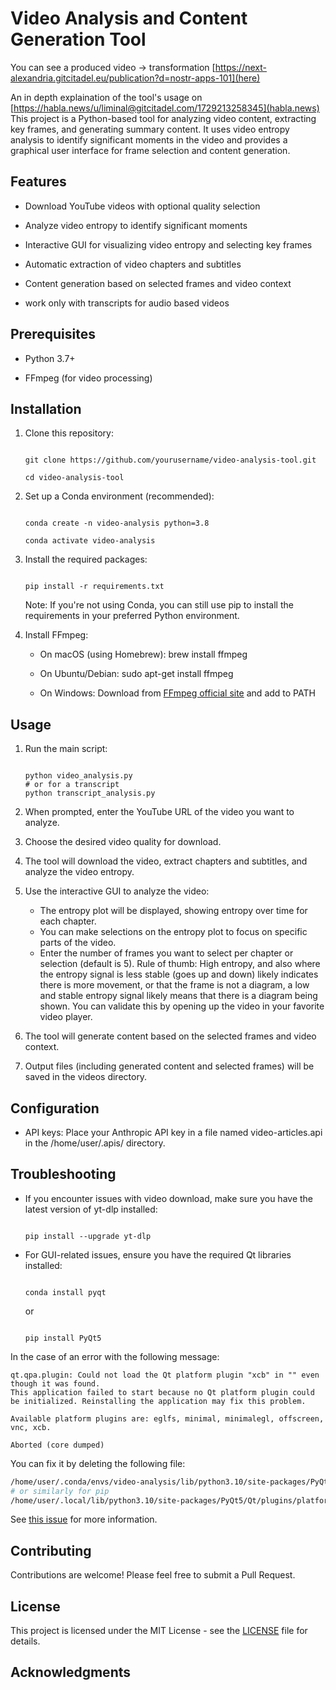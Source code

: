 # Video Analysis and Content Generation Tool
You can see a produced video -> transformation [https://next-alexandria.gitcitadel.eu/publication?d=nostr-apps-101](here)

An in depth explaination of the tool's usage on [https://habla.news/u/liminal@gitcitadel.com/1729213258345](habla.news)
This project is a Python-based tool for analyzing video content, extracting key frames, and generating summary content. It uses video entropy analysis to identify significant moments in the video and provides a graphical user interface for frame selection and content generation.

## Features

- Download YouTube videos with optional quality selection

- Analyze video entropy to identify significant moments

- Interactive GUI for visualizing video entropy and selecting key frames

- Automatic extraction of video chapters and subtitles

- Content generation based on selected frames and video context

- work only with transcripts for audio based videos

## Prerequisites

- Python 3.7+

- FFmpeg (for video processing)

## Installation

1. Clone this repository:

   ```

   git clone https://github.com/yourusername/video-analysis-tool.git

   cd video-analysis-tool

   ```

2. Set up a Conda environment (recommended):

   ```

   conda create -n video-analysis python=3.8

   conda activate video-analysis

   ```

3. Install the required packages:

   ```

   pip install -r requirements.txt

   ```

   Note: If you're not using Conda, you can still use pip to install the requirements in your preferred Python environment.

4. Install FFmpeg:

   - On macOS (using Homebrew): brew install ffmpeg

   - On Ubuntu/Debian: sudo apt-get install ffmpeg

   - On Windows: Download from [FFmpeg official site](https://ffmpeg.org/download.html) and add to PATH

## Usage

1. Run the main script:

   ```

   python video_analysis.py
   # or for a transcript
   python transcript_analysis.py

   ```


2. When prompted, enter the YouTube URL of the video you want to analyze.

3. Choose the desired video quality for download.

4. The tool will download the video, extract chapters and subtitles, and analyze the video entropy.

5. Use the interactive GUI to analyze the video:
   - The entropy plot will be displayed, showing entropy over time for each chapter.
   - You can make selections on the entropy plot to focus on specific parts of the video.
   - Enter the number of frames you want to select per chapter or selection (default is 5).
   Rule of thumb: High entropy, and also where the entropy signal is less stable (goes up and down) likely indicates there is more movement, or that the frame is not a diagram, a low and stable entropy signal likely means that there is a diagram being shown. You can validate this by opening up the video in your favorite video player.

6. The tool will generate content based on the selected frames and video context.

7. Output files (including generated content and selected frames) will be saved in the videos directory.

## Configuration

- API keys: Place your Anthropic API key in a file named video-articles.api in the /home/user/.apis/ directory.

## Troubleshooting

- If you encounter issues with video download, make sure you have the latest version of yt-dlp installed:

  ```

  pip install --upgrade yt-dlp

  ```

- For GUI-related issues, ensure you have the required Qt libraries installed:

  ```

  conda install pyqt

  ```

  or

  ```

  pip install PyQt5

  ```

In the case of an error with the following message:
```
qt.qpa.plugin: Could not load the Qt platform plugin "xcb" in "" even though it was found.
This application failed to start because no Qt platform plugin could be initialized. Reinstalling the application may fix this problem.

Available platform plugins are: eglfs, minimal, minimalegl, offscreen, vnc, xcb.

Aborted (core dumped)
```
You can fix it by deleting the following file:

``` sh
/home/user/.conda/envs/video-analysis/lib/python3.10/site-packages/PyQt5/Qt/plugins/platforms/libqxcb.so
# or similarly for pip
/home/user/.local/lib/python3.10/site-packages/PyQt5/Qt/plugins/platforms/libqxcb.so
```
See [this issue](https://stackoverflow.com/questions/59809703/could-not-load-the-qt-platform-plugin-xcb-in-even-though-it-was-found) for more information.


## Contributing

Contributions are welcome! Please feel free to submit a Pull Request.

## License

This project is licensed under the MIT License - see the [LICENSE](LICENSE) file for details.

## Acknowledgments
